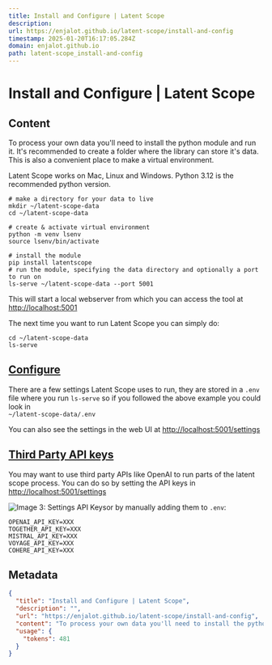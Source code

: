 ```yaml
---
title: Install and Configure | Latent Scope
description: 
url: https://enjalot.github.io/latent-scope/install-and-config
timestamp: 2025-01-20T16:17:05.284Z
domain: enjalot.github.io
path: latent-scope_install-and-config
---
```


# Install and Configure | Latent Scope



## Content

To process your own data you'll need to install the python module and run it. It's recommended to create a folder where the library can store it's data. This is also a convenient place to make a virtual environment.

Latent Scope works on Mac, Linux and Windows. Python 3.12 is the recommended python version.

```
# make a directory for your data to live
mkdir ~/latent-scope-data
cd ~/latent-scope-data

# create & activate virtual environment
python -m venv lsenv
source lsenv/bin/activate

# install the module
pip install latentscope
# run the module, specifying the data directory and optionally a port to run on
ls-serve ~/latent-scope-data --port 5001
```

This will start a local webserver from which you can access the tool at [http://localhost:5001](http://localhost:5001/)

The next time you want to run Latent Scope you can simply do:

```
cd ~/latent-scope-data
ls-serve
```

[Configure](https://enjalot.github.io/latent-scope/install-and-config#configure)
--------------------------------------------------------------------------------

There are a few settings Latent Scope uses to run, they are stored in a `.env` file where you run `ls-serve` so if you followed the above example you could look in  
`~/latent-scope-data/.env`

You can also see the settings in the web UI at [http://localhost:5001/settings](http://localhost:5001/settings)

[Third Party API keys](https://enjalot.github.io/latent-scope/install-and-config#third-party-api-keys)
------------------------------------------------------------------------------------------------------

You may want to use third party APIs like OpenAI to run parts of the latent scope process. You can do so by setting the API keys in [http://localhost:5001/settings](http://localhost:5001/settings)

![Image 3: Settings API Keys](https://enjalot.github.io/latent-scope/_file/assets/install/settings-api-keys.6e66515d.png)or by manually adding them to `.env`:

```
OPENAI_API_KEY=XXX
TOGETHER_API_KEY=XXX
MISTRAL_API_KEY=XXX
VOYAGE_API_KEY=XXX
COHERE_API_KEY=XXX
```

## Metadata

```json
{
  "title": "Install and Configure | Latent Scope",
  "description": "",
  "url": "https://enjalot.github.io/latent-scope/install-and-config",
  "content": "To process your own data you'll need to install the python module and run it. It's recommended to create a folder where the library can store it's data. This is also a convenient place to make a virtual environment.\n\nLatent Scope works on Mac, Linux and Windows. Python 3.12 is the recommended python version.\n\n```\n# make a directory for your data to live\nmkdir ~/latent-scope-data\ncd ~/latent-scope-data\n\n# create & activate virtual environment\npython -m venv lsenv\nsource lsenv/bin/activate\n\n# install the module\npip install latentscope\n# run the module, specifying the data directory and optionally a port to run on\nls-serve ~/latent-scope-data --port 5001\n```\n\nThis will start a local webserver from which you can access the tool at [http://localhost:5001](http://localhost:5001/)\n\nThe next time you want to run Latent Scope you can simply do:\n\n```\ncd ~/latent-scope-data\nls-serve\n```\n\n[Configure](https://enjalot.github.io/latent-scope/install-and-config#configure)\n--------------------------------------------------------------------------------\n\nThere are a few settings Latent Scope uses to run, they are stored in a `.env` file where you run `ls-serve` so if you followed the above example you could look in  \n`~/latent-scope-data/.env`\n\nYou can also see the settings in the web UI at [http://localhost:5001/settings](http://localhost:5001/settings)\n\n[Third Party API keys](https://enjalot.github.io/latent-scope/install-and-config#third-party-api-keys)\n------------------------------------------------------------------------------------------------------\n\nYou may want to use third party APIs like OpenAI to run parts of the latent scope process. You can do so by setting the API keys in [http://localhost:5001/settings](http://localhost:5001/settings)\n\n![Image 3: Settings API Keys](https://enjalot.github.io/latent-scope/_file/assets/install/settings-api-keys.6e66515d.png)or by manually adding them to `.env`:\n\n```\nOPENAI_API_KEY=XXX\nTOGETHER_API_KEY=XXX\nMISTRAL_API_KEY=XXX\nVOYAGE_API_KEY=XXX\nCOHERE_API_KEY=XXX\n```",
  "usage": {
    "tokens": 481
  }
}
```
